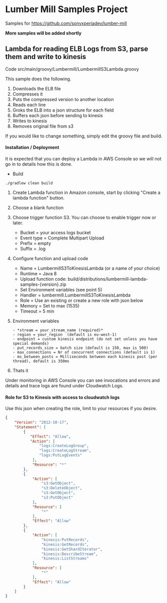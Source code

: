 # Lumber Mill Samples Project

Samples for <https://github.com/sonyxperiadev/lumber-mill>

**More samples will be added shortly**


## Lambda for reading ELB Logs from S3, parse them and write to kinesis

Code src/main/groovy/Lumbermill/LumbermillS3Lambda.groovy

This sample does the following.


1. Downloads the ELB file
2. Compresses it
3. Puts the compressed version to another location
4. Reads each line 
5. Groks the ELB into a json structure for each field
6. Buffers each json before sending to kinesis
7. Writes to kinesis
8. Removes original file from s3

If you would like to change something, simply edit the groovy file and build.

#### Installation / Deployment

It is expected that you can deploy a Lambda in AWS Console so we will not go in to details
how this is done.

- Build

```
./gradlew clean build
```

1. Create Lambda function in Amazon console, start by clicking "Create a lambda function" button.

2. Choose a blank function

3. Choose trigger function S3. You can choose to enable trigger now or later.
      
    - Bucket = your access logs bucket
    - Event type = Complete Multipart Upload
    - Prefix = empty
    - Suffix = .log
      
      
4. Configure function and upload code

      - Name = LumbermillS3ToKinesisLambda (or a name of your choice)
      - Runtime = Java 8
      - Upload function code: build/distributions/lumbermill-lambda-samples-{version}.zip
      - Set Environment variables (see point 5)
      - Handler = lumbermill.LumbermillS3ToKinesisLambda
      - Role = Use an existing or create a new role with json below
      - Memory = Set to max (1535)
      - Timeout = 5 min      
      
      
5. Environment variables
       
       - *stream = your_stream_name (required)*
       - region = your_region  (default is eu-west-1) 
       - endpoint = custom kinesis endpoint (do not set unless you have special demands)
       - put_records_size = batch size (default is 150, max is 500)
       - max_connections = Nr of concurrent connections (default is 1)
       - ms_between_posts = Milliseconds between each kinesis post (per thread), default is 350ms        


5. Thats it
      
Under monitoring in AWS Console you can see invocations and errors and details
and trace logs are found under Cloudwatch Logs.
      
      
#### Role for S3 to Kinesis with access to cloudwatch logs   
   
Use this json when creating the role, limit to your resources if you desire.

```json
{
    "Version": "2012-10-17",
    "Statement": [
        {
           "Effect": "Allow",
           "Action": [
               "logs:CreateLogGroup",
               "logs:CreateLogStream",
               "logs:PutLogEvents"
            ],
            "Resource": "*"
        },
        {
            "Action": [
                "s3:GetObject",
                "s3:DeleteObject",
                "s3:GetObject",
                "s3:PutObject"
            ],
            "Resource": [
                "*"
            ],
            "Effect": "Allow"
        },
        {
            "Action": [
                "kinesis:PutRecords",
                "kinesis:GetRecords",
                "kinesis:GetShardIterator",
                "kinesis:DescribeStream",
                "kinesis:ListStreams"
            ],
            "Resource": [
                "*"
            ],
            "Effect": "Allow"
        }
    ]
}
```


